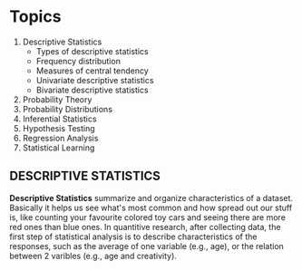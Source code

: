 # Topics

1. Descriptive Statistics
   - Types of descriptive statistics
   - Frequency distribution
   - Measures of central tendency
   - Univariate descriptive statistics
   - Bivariate descriptive statistics
3. Probability Theory
4. Probability Distributions
5. Inferential Statistics
6. Hypothesis Testing
7. Regression Analysis
8. Statistical Learning


## DESCRIPTIVE STATISTICS
**Descriptive Statistics** summarize and organize characteristics of a dataset. Basically it helps us see what's most common and how spread out our stuff is, like counting your favourite colored toy cars and seeing there are more red ones than blue ones. In quantitive research, after collecting data, the first step of statistical analysis is to describe characteristics of the responses, such as the average of one variable (e.g., age), or the relation between 2 varibles (e.g., age and creativity).
